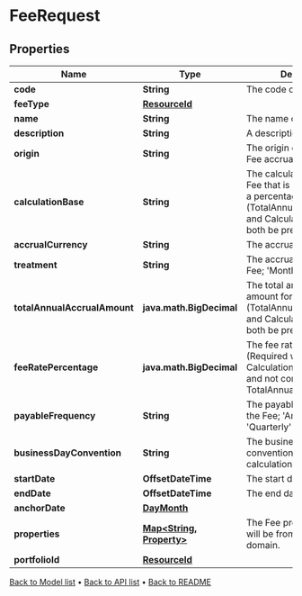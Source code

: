 

# FeeRequest


## Properties

| Name | Type | Description | Notes |
|------------ | ------------- | ------------- | -------------|
|**code** | **String** | The code of the Fee. |  |
|**feeType** | [**ResourceId**](ResourceId.md) |  |  |
|**name** | **String** | The name of the Fee. |  |
|**description** | **String** | A description for the Fee. |  [optional] |
|**origin** | **String** | The origin or source of the Fee accrual. |  [optional] |
|**calculationBase** | **String** | The calculation base for the Fee that is calculated using a percentage. (TotalAnnualAccrualAmount and CalculationBase cannot both be present) |  [optional] |
|**accrualCurrency** | **String** | The accrual currency. |  |
|**treatment** | **String** | The accrual period of the Fee; &#39;Monthly&#39; or &#39;Daily&#39;. |  |
|**totalAnnualAccrualAmount** | **java.math.BigDecimal** | The total annual accrued amount for the Fee. (TotalAnnualAccrualAmount and CalculationBase cannot both be present) |  [optional] |
|**feeRatePercentage** | **java.math.BigDecimal** | The fee rate percentage. (Required when CalculationBase is present and not compatible with TotalAnnualAccrualAmount) |  [optional] |
|**payableFrequency** | **String** | The payable frequency for the Fee; &#39;Annually&#39;, &#39;Quarterly&#39; or &#39;Monthly&#39;. |  |
|**businessDayConvention** | **String** | The business day convention to use for Fee calculations on weekends. |  |
|**startDate** | **OffsetDateTime** | The start date of the Fee. |  |
|**endDate** | **OffsetDateTime** | The end date of the Fee. |  [optional] |
|**anchorDate** | [**DayMonth**](DayMonth.md) |  |  [optional] |
|**properties** | [**Map&lt;String, Property&gt;**](Property.md) | The Fee properties. These will be from the &#39;Fee&#39; domain. |  [optional] |
|**portfolioId** | [**ResourceId**](ResourceId.md) |  |  [optional] |



[Back to Model list](../README.md#documentation-for-models) &#8226; [Back to API list](../README.md#documentation-for-api-endpoints) &#8226; [Back to README](../README.md)



